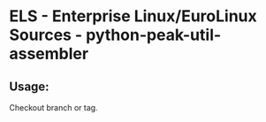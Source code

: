 # ELS - Enterprise Linux/EuroLinux Sources - python-peak-util-assembler 
## Usage:
  Checkout branch or tag.
